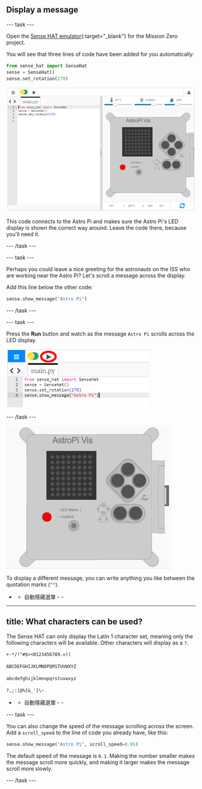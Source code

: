 ## Display a message

\--- task \---

Open the [Sense HAT emulator](https://trinket.io/mission-zero){:target="_blank"} for the Mission Zero project.

You will see that three lines of code have been added for you automatically:

```python
from sense_hat import SenseHat
sense = SenseHat()
sense.set_rotation(270)
```

![sense hat emulator](images/sense-hat-emulator2.png)

This code connects to the Astro Pi and makes sure the Astro Pi's LED display is shown the correct way around. Leave the code there, because you'll need it.

\--- /task \---

\--- task \---

Perhaps you could leave a nice greeting for the astronauts on the ISS who are working near the Astro Pi? Let's scroll a message across the display.

Add this line below the other code:

```python
sense.show_message("Astro Pi")
```

\--- /task \---

\--- task \---

Press the **Run** button and watch as the message `Astro Pi` scrolls across the LED display.

![show message code click run](images/show-message-code-annotated.PNG)

\--- /task \---

![Scrolling message](images/scroll-message.gif)

To display a different message, you can write anything you like between the quotation marks (`""`).

- - 自動隱藏選單 - -

* * *

## title: What characters can be used?

The Sense HAT can only display the Latin 1 character set, meaning only the following characters will be available. Other characters will display as a `?`.

    +-*/!"#$><0123456789.=)(
    
    ABCDEFGHIJKLMNOPQRSTUVWXYZ
    
    abcdefghijklmnopqrstuvwxyz
    
    ?,;:|@%[&_']\~
    

- - 自動隱藏選單 - -

\--- task \---

You can also change the speed of the message scrolling across the screen. Add a `scroll_speed` to the line of code you already have, like this:

```python
sense.show_message("Astro Pi", scroll_speed=0.05)
```

The default speed of the message is `0.1`. Making the number smaller makes the message scroll more quickly, and making it larger makes the message scroll more slowly.

\--- /task \---